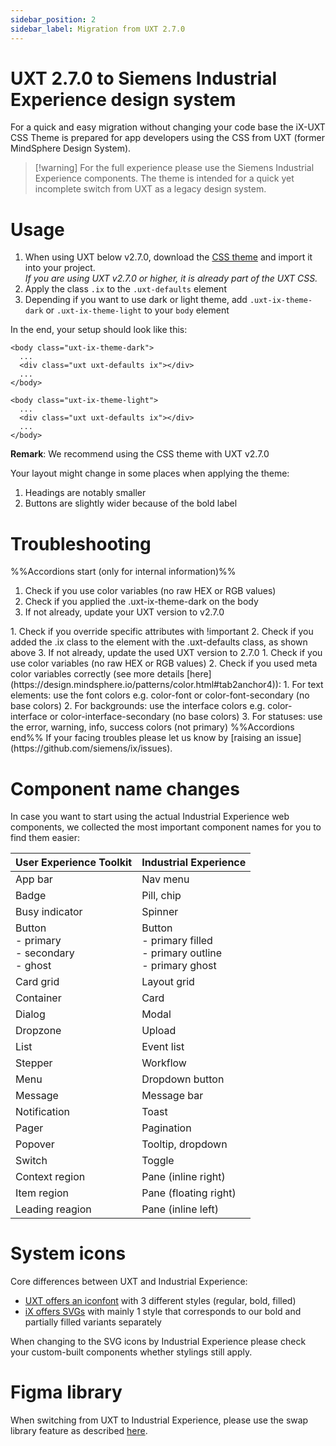```yaml
---
sidebar_position: 2
sidebar_label: Migration from UXT 2.7.0
---
```


# UXT 2.7.0 to Siemens Industrial Experience design system

For a quick and easy migration without changing your code base the iX-UXT CSS Theme is prepared for app developers using the CSS from UXT (former MindSphere Design System).

> [!warning] For the full experience please use the Siemens Industrial Experience components. The theme is intended for a quick yet incomplete switch from UXT as a legacy design system. 
# Usage
1. When using UXT below v2.7.0, download the <a href="uxt-ix-css.css" target="_blank">CSS theme</a> and import it into your project.  
   _If you are using UXT v2.7.0 or higher, it is already part of the UXT CSS._
2. Apply the class `.ix` to the `.uxt-defaults` element
3. Depending if you want to use dark or light theme, add `.uxt-ix-theme-dark` or `.uxt-ix-theme-light` to your `body` element

In the end, your setup should look like this:

```
<body class="uxt-ix-theme-dark">
  ...
  <div class="uxt uxt-defaults ix"></div>
  ...
</body>
```

```
<body class="uxt-ix-theme-light">
  ...
  <div class="uxt uxt-defaults ix"></div>
  ...
</body>
```

**Remark**: We recommend using the CSS theme with UXT v2.7.0

Your layout might change in some places when applying the theme:
1. Headings are notably smaller
2. Buttons are slightly wider because of the bold label

# Troubleshooting
%%Accordions start (only for internal information)%%
<Accordion title="I don’t see the right colors." id="colors">
1. Check if you use color variables (no raw HEX or RGB values)
2. Check if you applied the .uxt-ix-theme-dark on the body
3. If not already, update your UXT version to v2.7.0
</Accordion>

<Accordion title="My custom component doesn’t look right." id="custom-comoponents">
1. Check if you override specific attributes with !important
2. Check if you added the .ix class to the element with the .uxt-defaults class, as shown above
3. If not already, update the used UXT version to 2.7.0
</Accordion>

<Accordion title="The colors don’t look right in both themes." id="colors-dark">
1. Check if you use color variables (no raw HEX or RGB values)
2. Check if you used meta color variables correctly (see more details [here](https://design.mindsphere.io/patterns/color.html#tab2anchor4)):
	1. For text elements: use the font colors e.g. color-font or color-font-secondary (no base colors)
	2. For backgrounds: use the interface colors e.g. color-interface or color-interface-secondary (no base colors)
3. For statuses: use the error, warning, info, success colors (not primary)
</Accordion>
%%Accordions end%%
If your facing troubles please let us know by [raising an issue](https://github.com/siemens/ix/issues).

# Component name changes
In case you want to start using the actual Industrial Experience web components, we collected the most important component names for you to find them easier:

| **User Experience Toolkit**                   | **Industrial Experience**                                          |
| --------------------------------------------- | ------------------------------------------------------------------ |
| App bar                                       | Nav menu                                                           |
| Badge                                         | Pill, chip                                                         |
| Busy indicator                                | Spinner                                                            |
| Button<br>- primary<br>- secondary<br>- ghost | Button<br>- primary filled<br>- primary outline<br>- primary ghost |
| Card grid                                     | Layout grid                                                        |
| Container                                     | Card                                                               |
| Dialog                                        | Modal                                                              |
| Dropzone                                      | Upload                                                             |
| List                                          | Event list                                                         |
| Stepper                                       | Workflow                                                           |
| Menu                                          | Dropdown button                                                    |
| Message                                       | Message bar                                                        |
| Notification                                  | Toast                                                              |
| Pager                                         | Pagination                                                         |
| Popover                                       | Tooltip, dropdown                                                  |
| Switch                                        | Toggle                                                             |
| Context region                                | Pane (inline right)                                                |
| Item region                                   | Pane (floating right)                                              |
| Leading reagion                               | Pane (inline left)                                                 |

# System icons

Core differences between UXT and Industrial Experience:

- [UXT offers an iconfont](https://design.mindsphere.io/patterns/system-icons.html) with 3 different styles (regular, bold, filled)
- [iX offers SVGs](https://ix.siemens.io/docs/icon-library/icons) with mainly 1 style that corresponds to our bold and partially filled variants separately

When changing to the SVG icons by Industrial Experience please check your custom-built components whether stylings still apply.

# Figma library

When switching from UXT to Industrial Experience, please use the swap library feature as described [here](https://help.figma.com/hc/en-us/articles/4404856784663-Swap-style-and-component-libraries).
